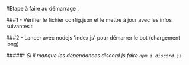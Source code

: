#Etape à faire au démarrage :

###1 - Vérifier le fichier config.json et le mettre à jour avec les infos suivantes :

###2 - Lancer avec nodejs 'index.js' pour démarrer le bot (chargement long)


#####* *Si il manque les dépendances discord.js faire ```npm i discord.js```.*


